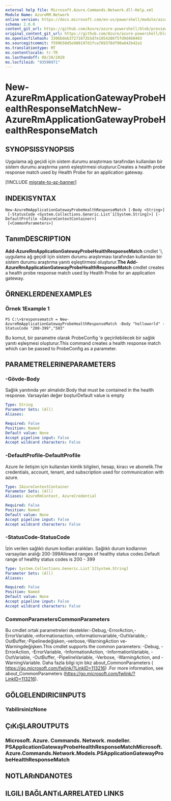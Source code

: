 ```yaml
---
external help file: Microsoft.Azure.Commands.Network.dll-Help.xml
Module Name: AzureRM.Network
online version: https://docs.microsoft.com/en-us/powershell/module/azurerm.network/new-azurermapplicationgatewayprobehealthresponsematch
schema: 2.0.0
content_git_url: https://github.com/Azure/azure-powershell/blob/preview/src/ResourceManager/Network/Commands.Network/help/New-AzureRmApplicationGatewayProbeHealthResponseMatch.md
original_content_git_url: https://github.com/Azure/azure-powershell/blob/preview/src/ResourceManager/Network/Commands.Network/help/New-AzureRmApplicationGatewayProbeHealthResponseMatch.md
ms.openlocfilehash: 3306bdeb37271072b5d7e1054286f5fd9d460403
ms.sourcegitcommit: f599b50d5e980197d1fca769378df90a842b42a1
ms.translationtype: MT
ms.contentlocale: tr-TR
ms.lasthandoff: 08/20/2020
ms.locfileid: "93590971"
---
```

# <span data-ttu-id="378c0-101">New-AzureRmApplicationGatewayProbeHealthResponseMatch</span><span class="sxs-lookup"><span data-stu-id="378c0-101">New-AzureRmApplicationGatewayProbeHealthResponseMatch</span></span>

## <span data-ttu-id="378c0-102">SYNOPSIS</span><span class="sxs-lookup"><span data-stu-id="378c0-102">SYNOPSIS</span></span>
<span data-ttu-id="378c0-103">Uygulama ağ geçidi için sistem durumu araştırması tarafından kullanılan bir sistem durumu araştırma yanıtı eşleştirmesi oluşturur.</span><span class="sxs-lookup"><span data-stu-id="378c0-103">Creates a health probe response match used by Health Probe for an application gateway.</span></span>

[!INCLUDE [migrate-to-az-banner](../../includes/migrate-to-az-banner.md)]

## <span data-ttu-id="378c0-104">INDEKI</span><span class="sxs-lookup"><span data-stu-id="378c0-104">SYNTAX</span></span>

```
New-AzureRmApplicationGatewayProbeHealthResponseMatch [-Body <String>]
 [-StatusCode <System.Collections.Generic.List`1[System.String]>] [-DefaultProfile <IAzureContextContainer>]
 [<CommonParameters>]
```

## <span data-ttu-id="378c0-105">Tanım</span><span class="sxs-lookup"><span data-stu-id="378c0-105">DESCRIPTION</span></span>
<span data-ttu-id="378c0-106">**Add-AzureRmApplicationGatewayProbeHealthResponseMatch** cmdlet 'i, uygulama ağ geçidi Için sistem durumu araştırması tarafından kullanılan bir sistem durumu araştırma yanıtı eşleştirmesi oluşturur.</span><span class="sxs-lookup"><span data-stu-id="378c0-106">**The Add-AzureRmApplicationGatewayProbeHealthResponseMatch** cmdlet creates a health probe response match used by Health Probe for an application gateway.</span></span>

## <span data-ttu-id="378c0-107">ÖRNEKLERDEN</span><span class="sxs-lookup"><span data-stu-id="378c0-107">EXAMPLES</span></span>

### <span data-ttu-id="378c0-108">Örnek 1</span><span class="sxs-lookup"><span data-stu-id="378c0-108">Example 1</span></span>
```
PS C:\>$responsematch = New-AzureRmApplicationGatewayProbeHealthResponseMatch -Body "helloworld" -StatusCode "200-399","503"
```

<span data-ttu-id="378c0-109">Bu komut, bir parametre olarak ProbeConfig 'e geçirilebilecek bir sağlık yanıtı eşleşmesi oluşturur.</span><span class="sxs-lookup"><span data-stu-id="378c0-109">This command creates a health response match which can be passed to ProbeConfig as a parameter.</span></span>

## <span data-ttu-id="378c0-110">PARAMETRELERINE</span><span class="sxs-lookup"><span data-stu-id="378c0-110">PARAMETERS</span></span>

### <span data-ttu-id="378c0-111">-Gövde</span><span class="sxs-lookup"><span data-stu-id="378c0-111">-Body</span></span>
<span data-ttu-id="378c0-112">Sağlık yanıtında yer almalıdır.</span><span class="sxs-lookup"><span data-stu-id="378c0-112">Body that must be contained in the health response.</span></span>
<span data-ttu-id="378c0-113">Varsayılan değer boştur</span><span class="sxs-lookup"><span data-stu-id="378c0-113">Default value is empty</span></span>

```yaml
Type: String
Parameter Sets: (All)
Aliases: 

Required: False
Position: Named
Default value: None
Accept pipeline input: False
Accept wildcard characters: False
```

### <span data-ttu-id="378c0-114">-DefaultProfile</span><span class="sxs-lookup"><span data-stu-id="378c0-114">-DefaultProfile</span></span>
<span data-ttu-id="378c0-115">Azure ile iletişim için kullanılan kimlik bilgileri, hesap, kiracı ve abonelik.</span><span class="sxs-lookup"><span data-stu-id="378c0-115">The credentials, account, tenant, and subscription used for communication with azure.</span></span>

```yaml
Type: IAzureContextContainer
Parameter Sets: (All)
Aliases: AzureRmContext, AzureCredential

Required: False
Position: Named
Default value: None
Accept pipeline input: False
Accept wildcard characters: False
```

### <span data-ttu-id="378c0-116">-StatusCode</span><span class="sxs-lookup"><span data-stu-id="378c0-116">-StatusCode</span></span>
<span data-ttu-id="378c0-117">İzin verilen sağlıklı durum kodları aralıkları. Sağlıklı durum kodlarının varsayılan aralığı 200-399</span><span class="sxs-lookup"><span data-stu-id="378c0-117">Allowed ranges of healthy status codes.Default range of healthy status codes is 200 - 399</span></span>

```yaml
Type: System.Collections.Generic.List`1[System.String]
Parameter Sets: (All)
Aliases: 

Required: False
Position: Named
Default value: None
Accept pipeline input: False
Accept wildcard characters: False
```

### <span data-ttu-id="378c0-118">CommonParameters</span><span class="sxs-lookup"><span data-stu-id="378c0-118">CommonParameters</span></span>
<span data-ttu-id="378c0-119">Bu cmdlet ortak parametreleri destekler:-Debug,-ErrorAction,-ErrorVariable,-ınformationaction,-ınformationvariable,-OutVariable,-OutBuffer,-Pipelinedeğişken,-verbose,-WarningAction ve-Warningdeğişken.</span><span class="sxs-lookup"><span data-stu-id="378c0-119">This cmdlet supports the common parameters: -Debug, -ErrorAction, -ErrorVariable, -InformationAction, -InformationVariable, -OutVariable, -OutBuffer, -PipelineVariable, -Verbose, -WarningAction, and -WarningVariable.</span></span> <span data-ttu-id="378c0-120">Daha fazla bilgi için bkz about_CommonParameters ( https://go.microsoft.com/fwlink/?LinkID=113216) .</span><span class="sxs-lookup"><span data-stu-id="378c0-120">For more information, see about_CommonParameters (https://go.microsoft.com/fwlink/?LinkID=113216).</span></span>

## <span data-ttu-id="378c0-121">GÖLGELENDIRICI</span><span class="sxs-lookup"><span data-stu-id="378c0-121">INPUTS</span></span>

### <span data-ttu-id="378c0-122">Yabilirsiniz</span><span class="sxs-lookup"><span data-stu-id="378c0-122">None</span></span>

## <span data-ttu-id="378c0-123">ÇıKıŞLAR</span><span class="sxs-lookup"><span data-stu-id="378c0-123">OUTPUTS</span></span>

### <span data-ttu-id="378c0-124">Microsoft. Azure. Commands. Network. modeller. PSApplicationGatewayProbeHealthResponseMatch</span><span class="sxs-lookup"><span data-stu-id="378c0-124">Microsoft.Azure.Commands.Network.Models.PSApplicationGatewayProbeHealthResponseMatch</span></span>

## <span data-ttu-id="378c0-125">NOTLARıNDA</span><span class="sxs-lookup"><span data-stu-id="378c0-125">NOTES</span></span>

## <span data-ttu-id="378c0-126">ILGILI BAĞLANTıLAR</span><span class="sxs-lookup"><span data-stu-id="378c0-126">RELATED LINKS</span></span>

